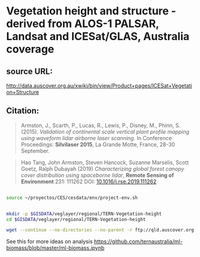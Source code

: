 # Vegetation height and structure - derived from ALOS-1 PALSAR, Landsat and ICESat/GLAS, Australia coverage

## source URL:
http://data.auscover.org.au/xwiki/bin/view/Product+pages/ICESat+Vegetation+Structure

## Citation:
> Armston, J., Scarth, P., Lucas, R., Lewis, P., Disney, M., Phinn, S. (2015). *Validation of continental scale vertical plant profile mapping using waveform lidar airborne laser scanning*. In Conference Proceedings: **Silvilaser 2015**, La Grande Motte, France, 28-30 September.

> Hao Tang, John Armston, Steven Hancock, Suzanne Marselis, Scott Goetz, Ralph Dubayah (2019) *Characterizing global forest canopy cover distribution using spaceborne lidar*, **Remote Sensing of Environment** 231: 111262 DOI: [10.1016/j.rse.2019.111262](https://doi.org/10.1016/j.rse.2019.111262.)


```sh

source ~/proyectos/CES/cesdata/env/project-env.sh


mkdir -p $GISDATA/veglayer/regional/TERN-Vegetation-height
cd $GISDATA/veglayer/regional/TERN-Vegetation-height

wget --continue --no-directories --no-parent -r ftp://qld.auscover.org.au/spatial_other/jrsrp/height/
```


See this for more ideas on analysis
https://github.com/ternaustralia/ml-biomass/blob/master/ml-biomass.ipynb
